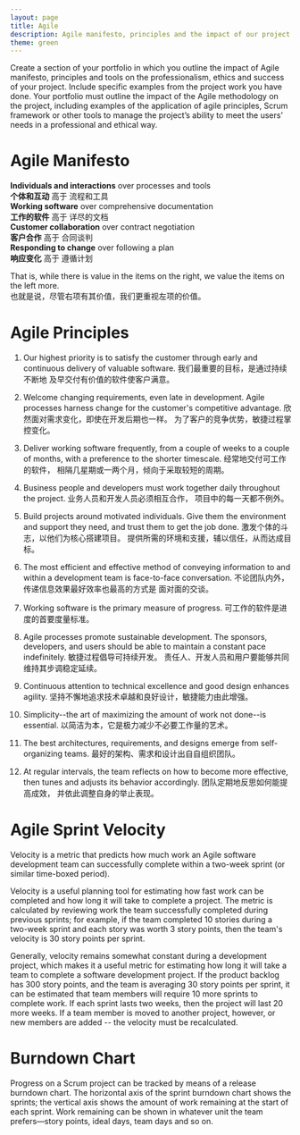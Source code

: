 ```yaml
---
layout: page
title: Agile
description: Agile manifesto, principles and the impact of our project.
theme: green
---
```


Create a section of your portfolio in which you outline the impact of Agile manifesto, principles and tools on the professionalism, ethics and success of your project.
Include specific examples from the project work you have done.
Your portfolio must outline the impact of the Agile methodology on the project, including examples of the application of agile principles, Scrum framework or other tools to manage the project’s ability to meet the users’ needs in a professional and ethical way.

# Agile Manifesto
**Individuals and interactions** over processes and tools<br>
**个体和互动** 高于 流程和工具<br>
**Working software** over comprehensive documentation<br>
**工作的软件** 高于 详尽的文档<br>
**Customer collaboration** over contract negotiation<br>
**客户合作** 高于 合同谈判<br>
**Responding to change** over following a plan<br>
**响应变化** 高于 遵循计划<br>

That is, while there is value in the items on the right, we value the items on the left more.<br>
也就是说，尽管右项有其价值，我们更重视左项的价值。

# Agile Principles
1. Our highest priority is to satisfy the customer
through early and continuous delivery
of valuable software.
我们最重要的目标，是通过持续不断地
及早交付有价值的软件使客户满意。

2. Welcome changing requirements, even late in 
development. Agile processes harness change for 
the customer's competitive advantage.
欣然面对需求变化，即使在开发后期也一样。
为了客户的竞争优势，敏捷过程掌控变化。

3. Deliver working software frequently, from a 
couple of weeks to a couple of months, with a 
preference to the shorter timescale.
经常地交付可工作的软件，
相隔几星期或一两个月，倾向于采取较短的周期。

4. Business people and developers must work 
together daily throughout the project.
业务人员和开发人员必须相互合作，
项目中的每一天都不例外。

5. Build projects around motivated individuals. 
Give them the environment and support they need, 
and trust them to get the job done.
激发个体的斗志，以他们为核心搭建项目。
提供所需的环境和支援，辅以信任，从而达成目标。

6. The most efficient and effective method of 
conveying information to and within a development 
team is face-to-face conversation.
不论团队内外，传递信息效果最好效率也最高的方式是
面对面的交谈。

7. Working software is the primary measure of progress.
可工作的软件是进度的首要度量标准。

8. Agile processes promote sustainable development. 
The sponsors, developers, and users should be able 
to maintain a constant pace indefinitely.
敏捷过程倡导可持续开发。
责任人、开发人员和用户要能够共同维持其步调稳定延续。

9. Continuous attention to technical excellence 
and good design enhances agility.
坚持不懈地追求技术卓越和良好设计，敏捷能力由此增强。

10. Simplicity--the art of maximizing the amount 
of work not done--is essential.
以简洁为本，它是极力减少不必要工作量的艺术。

11. The best architectures, requirements, and designs 
emerge from self-organizing teams.
最好的架构、需求和设计出自自组织团队。

12. At regular intervals, the team reflects on how 
to become more effective, then tunes and adjusts 
its behavior accordingly.
团队定期地反思如何能提高成效，
并依此调整自身的举止表现。

# Agile Sprint Velocity
Velocity is a metric that predicts how much work an Agile software development team can successfully complete within a two-week sprint (or similar time-boxed period).

Velocity is a useful planning tool for estimating how fast work can be completed and how long it will take to complete a project. The metric is calculated by reviewing work the team successfully completed during previous sprints; for example, if the team completed 10 stories during a two-week sprint and each story was worth 3 story points, then the team's velocity is 30 story points per sprint. 

Generally, velocity remains somewhat constant during a development project, which makes it a useful metric for estimating how long it will take a team to complete a software development project. If the product backlog has 300 story points, and the team is averaging 30 story points per sprint, it can be estimated that team members will require 10 more sprints to complete work. If each sprint lasts two weeks, then the project will last 20 more weeks. If a team member is moved to another project, however, or new members are added -- the velocity must be recalculated.

# Burndown Chart
Progress on a Scrum project can be tracked by means of a release burndown chart. The horizontal axis of the sprint burndown chart shows the sprints; the vertical axis shows the amount of work remaining at the start of each sprint. Work remaining can be shown in whatever unit the team prefers—story points, ideal days, team days and so on.

